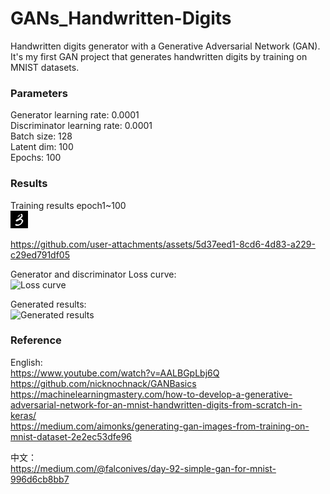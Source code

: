 # GANs_Handwritten-Digits
Handwritten digits generator with a Generative Adversarial Network (GAN).  
It's my first GAN project that generates handwritten digits by training on MNIST datasets.

### Parameters
Generator learning rate: 0.0001  
Discriminator learning rate: 0.0001  
Batch size: 128  
Latent dim: 100  
Epochs: 100  

### Results

Training results epoch1~100  
[![Watch the video](https://github.com/leeyenting/GANs_Handwritten-Digits/blob/main/generated_img_epoch100.png)](https://github.com/leeyenting/GANs_Handwritten-Digits/blob/main/video_generator%20results_epoch1-100.mp4)  
  
https://github.com/user-attachments/assets/5d37eed1-8cd6-4d83-a229-c29ed791df05


Generator and discriminator Loss curve:  
![Loss curve](https://drive.google.com/uc?export=view&id=1IyImp4Qj-hsKzRFZobT8st9H4MARfpnF)  
  
Generated results:  
![Generated results](https://drive.google.com/uc?export=view&id=19BMs-H6fJiauPLNrKYhd7Nfk39fikqX7)  

### Reference

English:  
https://www.youtube.com/watch?v=AALBGpLbj6Q  
https://github.com/nicknochnack/GANBasics  
https://machinelearningmastery.com/how-to-develop-a-generative-adversarial-network-for-an-mnist-handwritten-digits-from-scratch-in-keras/  
https://medium.com/aimonks/generating-gan-images-from-training-on-mnist-dataset-2e2ec53dfe96  

中文：  
https://medium.com/@falconives/day-92-simple-gan-for-mnist-996d6cb8bb7  

